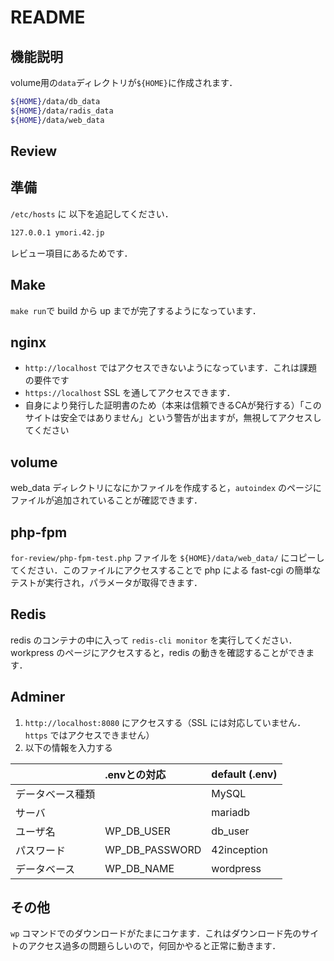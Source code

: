 # README

## 機能説明

volume用の`data`ディレクトリが`${HOME}`に作成されます．

```bash
${HOME}/data/db_data
${HOME}/data/radis_data
${HOME}/data/web_data
```

## Review

## 準備

`/etc/hosts` に 以下を追記してください．
```bash
127.0.0.1 ymori.42.jp
```
レビュー項目にあるためです．

## Make

`make run`で build から up までが完了するようになっています．

## nginx

- `http://localhost` ではアクセスできないようになっています．これは課題の要件です
- `https://localhost` SSL を通してアクセスできます．
- 自身により発行した証明書のため（本来は信頼できるCAが発行する）「このサイトは安全ではありません」という警告が出ますが，無視してアクセスしてください

## volume

web_data ディレクトリになにかファイルを作成すると，`autoindex` のページにファイルが追加されていることが確認できます．

## php-fpm
`for-review/php-fpm-test.php` ファイルを `${HOME}/data/web_data/` にコピーしてください．このファイルにアクセスすることで php による fast-cgi の簡単なテストが実行され，パラメータが取得できます．

## Redis

redis のコンテナの中に入って `redis-cli monitor` を実行してください．
workpress のページにアクセスすると，redis の動きを確認することができます．

## Adminer

1. `http://localhost:8080` にアクセスする（SSL には対応していません．`https` ではアクセスできません）
2. 以下の情報を入力する

|  | .envとの対応 | default (.env) |
| :-- | :--  | :--  |
| データベース種類   |           |  MySQL |
| サーバ            |            | mariadb |
| ユーザ名          | WP_DB_USER | db_user |
| パスワード         | WP_DB_PASSWORD | 42inception |
| データベース       | WP_DB_NAME | wordpress |

## その他

`wp` コマンドでのダウンロードがたまにコケます．これはダウンロード先のサイトのアクセス過多の問題らしいので，何回かやると正常に動きます．
